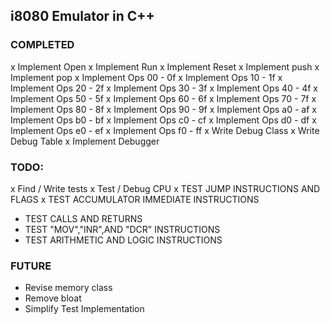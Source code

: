 ## i8080 Emulator in C++

### COMPLETED

x Implement Open
x Implement Run
x Implement Reset
x Implement push
x Implement pop
x Implement Ops 00 - 0f
x Implement Ops 10 - 1f
x Implement Ops 20 - 2f
x Implement Ops 30 - 3f
x Implement Ops 40 - 4f
x Implement Ops 50 - 5f
x Implement Ops 60 - 6f
x Implement Ops 70 - 7f
x Implement Ops 80 - 8f
x Implement Ops 90 - 9f
x Implement Ops a0 - af
x Implement Ops b0 - bf
x Implement Ops c0 - cf
x Implement Ops d0 - df
x Implement Ops e0 - ef
x Implement Ops f0 - ff
x Write Debug Class
x Write Debug Table
x Implement Debugger

### TODO:
x Find / Write tests
x Test / Debug CPU
x TEST JUMP INSTRUCTIONS AND FLAGS
x TEST ACCUMULATOR IMMEDIATE INSTRUCTIONS
* TEST CALLS AND RETURNS
* TEST "MOV","INR",AND "DCR" INSTRUCTIONS
* TEST ARITHMETIC AND LOGIC INSTRUCTIONS

### FUTURE
* Revise memory class
* Remove bloat
* Simplify Test Implementation

